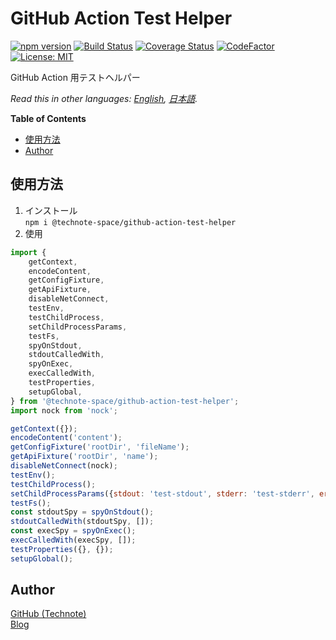 # GitHub Action Test Helper

[![npm version](https://badge.fury.io/js/%40technote-space%2Fgithub-action-test-helper.svg)](https://badge.fury.io/js/%40technote-space%2Fgithub-action-test-helper)
[![Build Status](https://github.com/technote-space/github-action-test-helper/workflows/Build/badge.svg)](https://github.com/technote-space/github-action-test-helper/actions)
[![Coverage Status](https://coveralls.io/repos/github/technote-space/github-action-test-helper/badge.svg?branch=master)](https://coveralls.io/github/technote-space/github-action-test-helper?branch=master)
[![CodeFactor](https://www.codefactor.io/repository/github/technote-space/github-action-test-helper/badge)](https://www.codefactor.io/repository/github/technote-space/github-action-test-helper)
[![License: MIT](https://img.shields.io/badge/License-MIT-blue.svg)](https://github.com/technote-space/github-action-test-helper/blob/master/LICENSE)

GitHub Action 用テストヘルパー

*Read this in other languages: [English](README.md), [日本語](README.ja.md).*

<!-- START doctoc generated TOC please keep comment here to allow auto update -->
<!-- DON'T EDIT THIS SECTION, INSTEAD RE-RUN doctoc TO UPDATE -->
**Table of Contents**

- [使用方法](#%E4%BD%BF%E7%94%A8%E6%96%B9%E6%B3%95)
- [Author](#author)

<!-- END doctoc generated TOC please keep comment here to allow auto update -->

## 使用方法
1. インストール  
`npm i @technote-space/github-action-test-helper`
1. 使用
```js
import {
	getContext,
	encodeContent,
	getConfigFixture,
	getApiFixture,
	disableNetConnect,
	testEnv,
	testChildProcess,
	setChildProcessParams,
	testFs,
	spyOnStdout,
	stdoutCalledWith,
	spyOnExec,
	execCalledWith,
	testProperties,
	setupGlobal,
} from '@technote-space/github-action-test-helper';
import nock from 'nock';

getContext({});
encodeContent('content');
getConfigFixture('rootDir', 'fileName');
getApiFixture('rootDir', 'name');
disableNetConnect(nock);
testEnv();
testChildProcess();
setChildProcessParams({stdout: 'test-stdout', stderr: 'test-stderr', error: new Error('test-error')});
testFs();
const stdoutSpy = spyOnStdout();
stdoutCalledWith(stdoutSpy, []);
const execSpy = spyOnExec();
execCalledWith(execSpy, []);
testProperties({}, {});
setupGlobal();
```

## Author
[GitHub (Technote)](https://github.com/technote-space)  
[Blog](https://technote.space)
